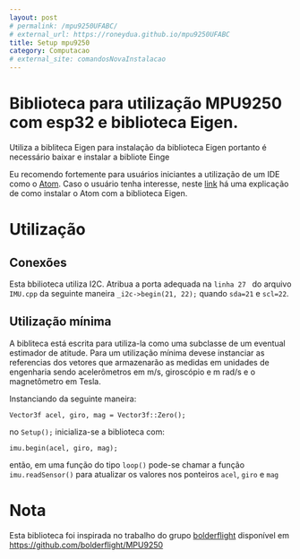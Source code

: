 ```yaml
---
layout: post
# permalink: /mpu9250UFABC/
# external_url: https://roneydua.github.io/mpu9250UFABC
title: Setup mpu9250
category: Computacao
# external_site: comandosNovaInstalacao
---
```

<!-- TOC -->
# Biblioteca para utilização MPU9250 com esp32 e biblioteca Eigen.

Utiliza a bibliteca Eigen para instalação da biblioteca Eigen portanto é necessário baixar e instalar a bibliote Einge
<!-- /TOC -->
Eu recomendo fortemente para usuários iniciantes a utilização de um IDE como o [Atom](https://atom.io/). Caso o usuário tenha interesse, neste [link](https://roneydua.github.io/computacao/2020/12/23/linux-configuracao.html) há uma explicação de como instalar o Atom com a biblioteca Eigen.


# Utilização
## Conexões
Esta bbilioteca utiliza I2C. Atribua a porta adequada na `linha 27 ` do arquivo `IMU.cpp` da seguinte maneira `_i2c->begin(21, 22);` quando `sda=21` e `scl=22`.
## Utilização mínima
A bibliteca está escrita para utiliza-la como uma subclasse de um eventual estimador de atitude. Para um utilização mínima devese instanciar as referencias dos vetores que armazenarão as medidas em unidades de engenharia sendo acelerômetros em m/s, giroscópio e m rad/s e o magnetômetro em Tesla.

Instanciando da seguinte maneira:

```
Vector3f acel, giro, mag = Vector3f::Zero();
```
no `Setup();` inicializa-se a biblioteca com:
```
imu.begin(acel, giro, mag);
```
então, em uma função do tipo `loop()` pode-se chamar a função `imu.readSensor()`  para atualizar os valores nos ponteiros `acel`, `giro` e `mag`


# Nota

Esta biblioteca foi inspirada no trabalho do grupo [bolderflight](https://github.com/bolderflight) disponível em  https://github.com/bolderflight/MPU9250
